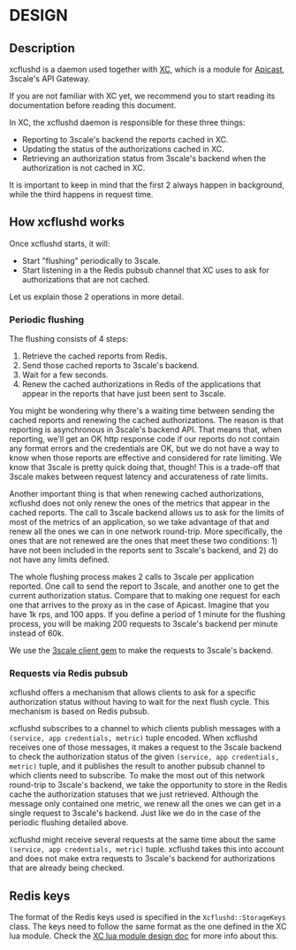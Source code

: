 # DESIGN

## Description

xcflushd is a daemon used together with [XC](https://github.com/3scale/apicast-xc),
which is a module for [Apicast](https://github.com/3scale/apicast), 3scale's
API Gateway.

If you are not familiar with XC yet, we recommend you to start reading its
documentation before reading this document.

In XC, the xcflushd daemon is responsible for these three things:

* Reporting to 3scale's backend the reports cached in XC.
* Updating the status of the authorizations cached in XC.
* Retrieving an authorization status from 3scale's backend when the
  authorization is not cached in XC.

It is important to keep in mind that the first 2 always happen in background,
while the third happens in request time.


## How xcflushd works

Once xcflushd starts, it will:

* Start "flushing" periodically to 3scale.
* Start listening in a the Redis pubsub channel that XC uses to ask for
  authorizations that are not cached.

Let us explain those 2 operations in more detail.


### Periodic flushing

The flushing consists of 4 steps:

1. Retrieve the cached reports from Redis.
2. Send those cached reports to 3scale's backend.
3. Wait for a few seconds.
4. Renew the cached authorizations in Redis of the applications that appear in
   the reports that have just been sent to 3scale.

You might be wondering why there's a waiting time between sending the cached
reports and renewing the cached authorizations. The reason is that reporting is
asynchronous in 3scale's backend API. That means that, when reporting, we'll
get an OK http response code if our reports do not contain any format errors
and the credentials are OK, but we do not have a way to know when those reports
are effective and considered for rate limiting. We know that 3scale is pretty
quick doing that, though! This is a trade-off that 3scale makes between
request latency and accurateness of rate limits.

Another important thing is that when renewing cached authorizations, xcflushd
does not only renew the ones of the metrics that appear in the cached reports.
The call to 3scale backend allows us to ask for the limits of most of the
metrics of an application, so we take advantage of that and renew all the ones
we can in one network round-trip. More specifically, the ones that are not
renewed are the ones that meet these two conditions: 1) have not been included
in the reports sent to 3scale's backend, and 2) do not have any limits defined.

The whole flushing process makes 2 calls to 3scale per application reported.
One call to send the report to 3scale, and another one to get the current
authorization status. Compare that to making one request for each one that
arrives to the proxy as in the case of Apicast. Imagine that you have 1k rps,
and 100 apps. If you define a period of 1 minute for the flushing process, you
will be making 200 requests to 3scale's backend per minute instead of 60k.

We use the [3scale client gem](https://github.com/3scale/3scale_ws_api_for_ruby)
to make the requests to 3scale's backend.


### Requests via Redis pubsub

xcflushd offers a mechanism that allows clients to ask for a specific
authorization status without having to wait for the next flush cycle. This
mechanism is based on Redis pubsub.

xcflushd subscribes to a channel to which clients publish messages with a
`(service, app credentials, metric)` tuple encoded. When xcflushd receives one
of those messages, it makes a request to the 3scale backend to check the
authorization status of the given `(service, app credentials, metric)` tuple,
and it publishes the result to another pubsub channel to which clients need to
subscribe. To make the most out of this network round-trip to 3scale's backend,
we take the opportunity to store in the Redis cache the authorization statuses
that we just retrieved. Although the message only contained one metric, we
renew all the ones we can get in a single request to 3scale's backend. Just
like we do in the case of the periodic flushing detailed above.

xcflushd might receive several requests at the same time about the same
`(service, app credentials, metric)` tuple. xcflushd takes this into account
and does not make extra requests to 3scale's backend for authorizations that
are already being checked.


## Redis keys

The format of the Redis keys used is specified in the `Xcflushd::StorageKeys`
class. The keys need to follow the same format as the one defined in the XC
lua module. Check the [XC lua module design doc](https://github.com/3scale/apicast-xc/blob/master/doc/design.md#redis-keys-format)
for more info about this.

